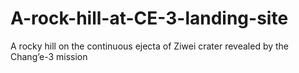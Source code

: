 # A-rock-hill-at-CE-3-landing-site
A rocky hill on the continuous ejecta of Ziwei crater revealed by the Chang’e-3 mission
